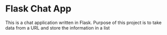 # Flask Chat App

This is a chat application written in Flask. Purpose of this project is to take data from a URL and store the information in a list